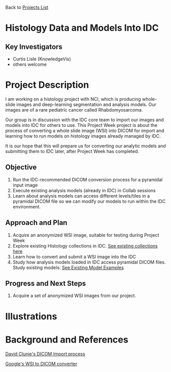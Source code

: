 Back to [Projects List](../../README.md#ProjectsList)

# Histology Data and Models Into IDC

## Key Investigators

- Curtis Lisle (KnowledgeVis)
- others welcome


# Project Description
I am working on a histology project with NCI, which is producing whole-slide images and deep-learning segmentation and analysis models. Our images are of a rare pediatric cancer called Rhabdomyosarcoma.

Our group is in discussion with the IDC core team to import our images and models into IDC for others to use.  This Project Week project is about the process of converting a whole slide image (WSI) into DICOM for import and learning how to run models on histology images already managed by IDC.  

It is our hope that this will prepare us for converting our analytic models and submitting them to IDC later, after Project Week has completed.

## Objective

<!-- Describe here WHAT you would like to achieve (what you will have as end result). -->

1. Run the IDC-recommended DICOM conversion process for a pyramidal input image
1. Execute existing analysis models (already in IDC) in Collab sessions
1. Learn about analysis models can access different levels/tiles in a pyramidal DICOM file so we can modify our models to run within the IDC environment. 

## Approach and Plan

<!-- Describe here HOW you would like to achieve the objectives stated above. -->

1. Acquire an anonymized WSI image, suitable for testing during Project Week
1. Explore existing Histology collections in IDC. [See existing collections here](https://portal.imaging.datacommons.cancer.gov/explore/filters/?access=Public&Modality_op=OR&Modality=SM)
1. Learn how to convert and submit a WSI image into the IDC
1. Study how analysis models loaded in IDC access pyramidal DICOM files. Study existing models: [See Existing Model Examples](https://github.com/ImagingDataCommons/IDC-Examples/tree/master/notebooks/pathomics) 

## Progress and Next Steps

<!-- Update this section as you make progress, describing of what you have ACTUALLY DONE. If there are specific steps that you could not complete then you can describe them here, too. -->

1. Acquire a set of anonymized WSI images from our project.

# Illustrations

<!-- Add pictures and links to videos that demonstrate what has been accomplished.
![Description of picture](Example2.jpg)
![Some more images](Example2.jpg)
-->

# Background and References

<!-- If you developed any software, include link to the source code repository. If possible, also add links to sample data, and to any relevant publications. -->

[David Clunie's DICOM Import process](https://github.com/ImagingDataCommons/idc-wsi-conversion)

[Google's WSI to DICOM converter](https://github.com/GoogleCloudPlatform/wsi-to-dicom-converter)
